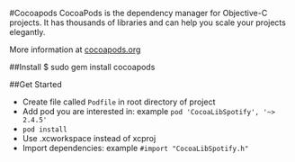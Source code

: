 #Cocoapods
CocoaPods is the dependency manager for Objective-C projects. It has thousands of libraries and can help you scale your projects elegantly.

More information at [cocoapods.org](http://cocoapods.org/)

##Install
	$ sudo gem install cocoapods

##Get Started
*	Create file called `Podfile` in root directory of project
*	Add pod you are interested in: example `pod 'CocoaLibSpotify', '~> 2.4.5'`
*	`pod install`
*	Use .xcworkspace instead of xcproj
*	Import dependencies: example `#import "CocoaLibSpotify.h"`
